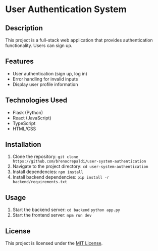 # User Authentication System

## Description
This project is a full-stack web application that provides authentication functionality. Users can sign up.

## Features
- User authentication (sign up, log in)
- Error handling for invalid inputs
- Display user profile information

## Technologies Used
- Flask (Python)
- React (JavaScript)
- TypeScript
- HTML/CSS

## Installation
1. Clone the repository: 
    `git clone https://github.com/brenocrepaldi/user-system-authentication`
2. Navigate to the project directory: 
    `cd user-system-authentication`
3. Install dependencies:
   `npm install`
4. Install backend dependencies:
   `pip install -r backend/requirements.txt`

## Usage
1. Start the backend server:
   `cd backend`
   `python app.py`
2. Start the frontend server:
   `npm run dev`

## License
This project is licensed under the [MIT License](LICENSE).



